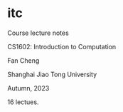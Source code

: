 # itc
Course lecture notes

CS1602: Introduction to Computation



Fan Cheng

Shanghai Jiao Tong University

Autumn, 2023



16 lectues.



